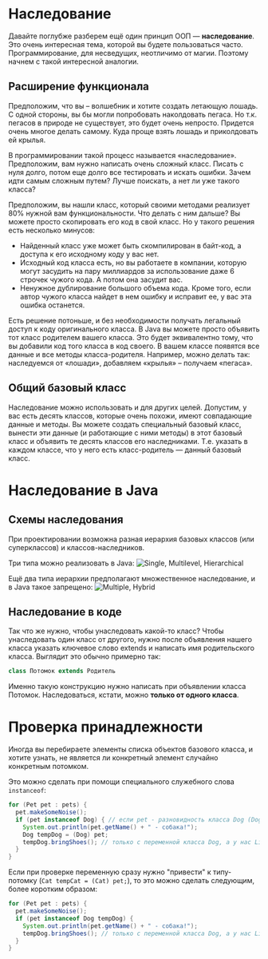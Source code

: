 # Наследование

Давайте поглубже разберем ещё один принцип ООП — **наследование**. Это очень интересная тема, которой вы будете пользоваться часто. Программирование, для несведущих, неотличимо от магии. Поэтому начнем с такой интересной аналогии.

## Расширение функционала

Предположим, что вы – волшебник и хотите создать летающую лошадь. С одной стороны, вы бы могли попробовать наколдовать пегаса. Но т.к. пегасов в природе не существует, это будет очень непросто. Придется очень многое делать самому. Куда проще взять лошадь и приколдовать ей крылья.

В программировании такой процесс называется «наследование». Предположим, вам нужно написать очень сложный класс. Писать с нуля долго, потом еще долго все тестировать и искать ошибки. Зачем идти самым сложным путем? Лучше поискать, а нет ли уже такого класса?

Предположим, вы нашли класс, который своими методами реализует 80% нужной вам функциональности. Что делать с ним дальше? Вы можете просто скопировать его код в свой класс. Но у такого решения есть несколько минусов:
- Найденный класс уже может быть скомпилирован в байт-код, а доступа к его исходному коду у вас нет.
- Исходный код класса есть, но вы работаете в компании, которую могут засудить на пару миллиардов за использование даже 6 строчек чужого кода. А потом она засудит вас.
- Ненужное дублирование большого объема кода. Кроме того, если автор чужого класса найдет в нем ошибку и исправит ее, у вас эта ошибка останется.

Есть решение потоньше, и без необходимости получать легальный доступ к коду оригинального класса. В Java вы можете просто объявить тот класс родителем вашего класса. Это будет эквивалентно тому, что вы добавили код того класса в код своего. В вашем классе появятся все данные и все методы класса-родителя. Например, можно делать так: наследуемся от «лошади», добавляем «крылья» – получаем «пегаса».

## Общий базовый класс

Наследование можно использовать и для других целей. Допустим, у вас есть десять классов, которые очень похожи, имеют совпадающие данные и методы. Вы можете создать специальный базовый класс, вынести эти данные (и работающие с ними методы) в этот базовый класс и объявить те десять классов его наследниками. Т.е. указать в каждом классе, что у него есть класс-родитель — данный базовый класс.

# Наследование в Java

## Схемы наследования

При проектировании возможна разная иерархия базовых классов (или суперклассов) и классов-наследников.

Три типа можно реализовать в Java:
![Single, Multilevel, Hierarchical](https://github.com/ait-tr/cohort24/raw/main/basic_programming/lesson_39/img/inheritance_1.png)

Ещё два типа иерархии предполагают множественное наследование, и в Java такое запрещено:
![Multiple, Hybrid](https://github.com/ait-tr/cohort24/raw/main/basic_programming/lesson_39/img/inheritance_2.png)

## Наследование в коде

Так что же нужно, чтобы унаследовать какой-то класс? Чтобы унаследовать один класс от другого, нужно после объявления нашего класса указать ключевое слово extends и написать имя родительского класса. Выглядит это обычно примерно так:

```java
class Потомок extends Родитель
```
Именно такую конструкцию нужно написать при объявлении класса Потомок. Наследоваться, кстати, можно **только от одного класса**.

# Проверка принадлежности

Иногда вы перебираете элементы списка объектов базового класса, и хотите узнать, не является ли конкретный элемент случайно конкретным потомком.

Это можно сделать при помощи специального служебного слова `instanceof`:
```java
for (Pet pet : pets) {
  pet.makeSomeNoise();
  if (pet instanceof Dog) { // если pet - разновидность класса Dog (Dog или его потомок)
    System.out.println(pet.getName() + " - собака!");
    Dog tempDog = (Dog) pet;
    tempDog.bringShoes(); // только с переменной класса Dog, а у нас List<Pet>
  }
}
```

Если при проверке переменную сразу нужно "привести" к типу-потомку (`Cat tempCat = (Cat) pet;`), то это можно сделать следующим, более коротким образом:
```java
for (Pet pet : pets) {
  pet.makeSomeNoise();
  if (pet instanceof Dog tempDog) {
    System.out.println(pet.getName() + " - собака!");
    tempDog.bringShoes(); // только с переменной класса Dog, а у нас List<Pet>
  }
}
```
